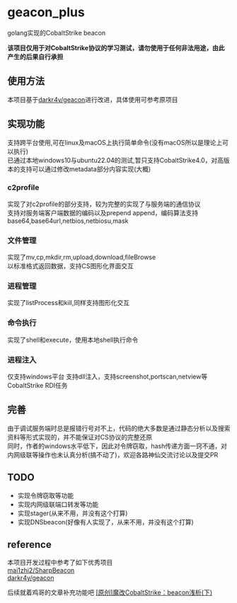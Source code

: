 # geacon_plus
golang实现的CobaltStrike beacon

**该项目仅用于对CobaltStrike协议的学习测试，请勿使用于任何非法用途，由此产生的后果自行承担**

## 使用方法
本项目基于[darkr4y/geacon](https://github.com/darkr4y/geacon)进行改进，具体使用可参考原项目

## 实现功能
支持跨平台使用,可在linux及macOS上执行简单命令(没有macOS所以是理论上可以执行)  
已通过本地windows10与ubuntu22.04的测试,暂只支持CobaltStrike4.0，对高版本的支持可以通过修改metadata部分内容实现(大概)

### c2profile
实现了对c2profile的部分支持，较为完整的实现了与服务端的通信协议  
支持对服务端客户端数据的编码以及prepend append，编码算法支持base64,base64url,netbios,netbiosu,mask

### 文件管理
实现了mv,cp,mkdir,rm,upload,download,fileBrowse  
以标准格式返回数据，支持CS图形化界面交互

### 进程管理
实现了listProcess和kill,同样支持图形化交互

### 命令执行
实现了shell和execute，使用本地shell执行命令

### 进程注入
仅支持windows平台
支持dll注入，支持screenshot,portscan,netview等CobaltStrike RDI任务

## 完善
由于调试服务端时总是报错行号对不上，代码的绝大多数是通过静态分析以及搜索资料等形式实现的，并不能保证对CS协议的完整还原  
同时，作者的windows水平低下，因此对令牌窃取，hash传递方面一窍不通，对内网级联等操作也未认真分析(搞不动了)，欢迎各路神仙交流讨论以及提交PR

## TODO
- 实现令牌窃取等功能
- 实现内网级联端口转发等功能
- 实现stager(从来不用，并没有这个打算)
- 实现DNSbeacon(好像有人实现了，从来不用，并没有这个打算)

## reference
本项目开发过程中参考了如下优秀项目  
[mai1zhi2/SharpBeacon](https://github.com/mai1zhi2/SharpBeacon)  
[darkr4y/geacon](https://github.com/darkr4y/geacon)

后续就着鸡哥的文章补充功能吧
[\[原创\]魔改CobaltStrike：beacon浅析(下)](https://bbs.pediy.com/thread-268418.htm)
